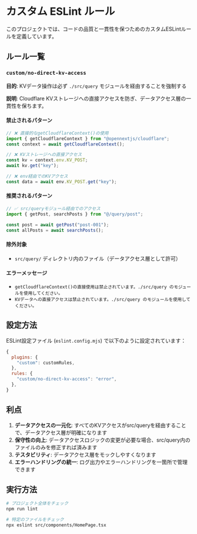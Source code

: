 # カスタム ESLint ルール

このプロジェクトでは、コードの品質と一貫性を保つためのカスタムESLintルールを定義しています。

## ルール一覧

### `custom/no-direct-kv-access`

**目的**: KVデータ操作は必ず `./src/query` モジュールを経由することを強制する

**説明**: Cloudflare KVストレージへの直接アクセスを防ぎ、データアクセス層の一貫性を保ちます。

#### 禁止されるパターン

```javascript
// ❌ 直接的なgetCloudflareContext()の使用
import { getCloudflareContext } from "@opennextjs/cloudflare";
const context = await getCloudflareContext();

// ❌ KVストレージへの直接アクセス
const kv = context.env.KV_POST;
await kv.get("key");

// ❌ env経由でのKVアクセス
const data = await env.KV_POST.get("key");
```

#### 推奨されるパターン

```javascript
// ✅ src/queryモジュール経由でのアクセス
import { getPost, searchPosts } from "@/query/post";

const post = await getPost("post-001");
const allPosts = await searchPosts();
```

#### 除外対象

- `src/query/` ディレクトリ内のファイル（データアクセス層として許可）

#### エラーメッセージ

- `getCloudflareContext()の直接使用は禁止されています。./src/query のモジュールを使用してください。`
- `KVデータへの直接アクセスは禁止されています。./src/query のモジュールを使用してください。`

## 設定方法

ESLint設定ファイル (`eslint.config.mjs`) で以下のように設定されています：

```javascript
{
  plugins: {
    "custom": customRules,
  },
  rules: {
    "custom/no-direct-kv-access": "error",
  },
}
```

## 利点

1. **データアクセスの一元化**: すべてのKVアクセスがsrc/queryを経由することで、データアクセス層が明確になります
2. **保守性の向上**: データアクセスロジックの変更が必要な場合、src/query内のファイルのみを修正すれば済みます
3. **テスタビリティ**: データアクセス層をモックしやすくなります
4. **エラーハンドリングの統一**: ログ出力やエラーハンドリングを一箇所で管理できます

## 実行方法

```bash
# プロジェクト全体をチェック
npm run lint

# 特定のファイルをチェック
npx eslint src/components/HomePage.tsx
```
